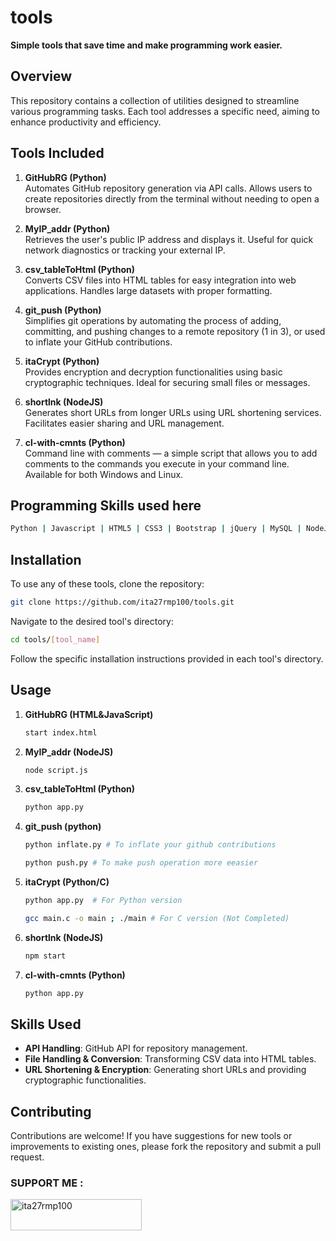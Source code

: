 # tools

**Simple tools that save time and make programming work easier.**

## Overview
This repository contains a collection of utilities designed to streamline various programming tasks. Each tool addresses a specific need, aiming to enhance productivity and efficiency.

## Tools Included

1. **GitHubRG (Python)**  
   Automates GitHub repository generation via API calls. Allows users to create repositories directly from the terminal without needing to open a browser.

2. **MyIP_addr (Python)**  
   Retrieves the user's public IP address and displays it. Useful for quick network diagnostics or tracking your external IP.

3. **csv_tableToHtml (Python)**  
   Converts CSV files into HTML tables for easy integration into web applications. Handles large datasets with proper formatting.

4. **git_push (Python)**  
   Simplifies git operations by automating the process of adding, committing, and pushing changes to a remote repository (1 in 3), or used to inflate your GitHub contributions.

5. **itaCrypt (Python)**  
   Provides encryption and decryption functionalities using basic cryptographic techniques. Ideal for securing small files or messages.

6. **shortlnk (NodeJS)**  
   Generates short URLs from longer URLs using URL shortening services. Facilitates easier sharing and URL management.

7. **cl-with-cmnts (Python)**  
   Command line with comments — a simple script that allows you to add comments to the commands you execute in your command line. Available for both Windows and Linux.
   
## Programming Skills used here 
```bash
Python | Javascript | HTML5 | CSS3 | Bootstrap | jQuery | MySQL | NodeJS | C
```

## Installation
To use any of these tools, clone the repository:

```bash
git clone https://github.com/ita27rmp100/tools.git
```

Navigate to the desired tool's directory:

```bash
cd tools/[tool_name]
```

Follow the specific installation instructions provided in each tool's directory.

## Usage

1. **GitHubRG (HTML&JavaScript)**  
   ```bash
   start index.html
   ```

2. **MyIP_addr (NodeJS)**  
   ```bash
   node script.js
   ```

3. **csv_tableToHtml (Python)**  
   ```bash
   python app.py
   ```

4. **git_push (python)**
   ```bash
   python inflate.py # To inflate your github contributions
   ```

   ```bash
   python push.py # To make push operation more eeasier

5. **itaCrypt (Python/C)**  
   ```bash
   python app.py  # For Python version
   ```

   ```bash
   gcc main.c -o main ; ./main # For C version (Not Completed)
   ```

6. **shortlnk (NodeJS)**  
   ```bash
   npm start
   ```

7. **cl-with-cmnts (Python)**  
   ```bash
   python app.py
   ```

## Skills Used
- **API Handling**: GitHub API for repository management.
- **File Handling & Conversion**: Transforming CSV data into HTML tables.
- **URL Shortening & Encryption**: Generating short URLs and providing cryptographic functionalities.

## Contributing
Contributions are welcome! If you have suggestions for new tools or improvements to existing ones, please fork the repository and submit a pull request.

<h3 align="left">SUPPORT ME :</h3>
<p><a href="https://ko-fi.com/ita27rmp100"> <img align="left" src="https://cdn.ko-fi.com/cdn/kofi3.png?v=3" height="50" width="210" alt="ita27rmp100" /></a></p><br><br>